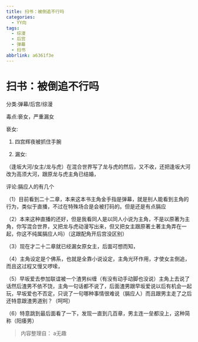 ```yaml
---
title: 扫书：被倒追不行吗
categories:
  - YY向
tags:
  - 综漫
  - 后宫
  - 弹幕
  - 扫书
abbrlink: a6361f3e
---
```

# 扫书：被倒追不行吗
分类:弹幕/后宫/综漫

毒点:亵女，严重漏女

亵女:

1.  四宫辉夜被抓住手腕

2.  漏女:

（逢坂大河/女主/龙与虎）在混合世界写了龙与虎的然后，又不收，还把逢坂大河改为高须大河，跟原龙与虎主角已结婚，

评论:膈应人的有几个

（1）目前看到二十二章，本来这本书主角金手指是弹幕，就是别人能看到主角的行为，类似于直播，不过在特殊场合是会被打码的。但是还是有点膈应

（2）本来这种直播的还好，但是我看同人是以同人小说为主角，不是以原著为主角，你写混合世界，又把龙与虎动漫写出来，但又把女主跟原著土著主角弄在一起，你这不纯属膈应人吗）（这跟配角开后宫没区别）

（3）现在才二十二章就已经漏女原女主，后面可想而知，

（4）主角设定是个佛系，也就是全靠小说设定，主角光环作用，才使女主倒追，而且这过程又慢又啰嗦，

（5）早坂爱去参加联谊被一个渣男纠缠（有没有动手动脚也没说）主角上去说了话然后渣男不依不饶，主角一句话都不说了，后面渣男跟早坂爱说以后有机会一起玩，早坂爱也不否定，只说了一句哪种事情很难说（膈应人）而且跟男主走了之后还特意跟渣男道别？（呵呵）

（6）特意跳到最后面看了一下，发现一直到几百章，男主连一垒都没上，这种简称（阳痿男）


> 内容整理自： a无趣